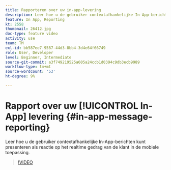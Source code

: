 ```yaml
---
title: Rapporteren over uw in-app-levering
description: Leer hoe u de gebruiker contextafhankelijke In-App-berichten kunt presenteren als reactie op het realtime gedrag van de klant in de mobiele toepassing.
feature: In App, Reporting
kt: 2558
thumbnail: 26412.jpg
doc-type: feature video
activity: use
team: TM
exl-id: bb587ee7-9587-44d3-8bb4-3d4e64f66749
role: User, Developer
level: Beginner, Intermediate
source-git-commit: a3f749219525a605a24ccb1d0394c9db3ecb9989
workflow-type: tm+mt
source-wordcount: '53'
ht-degree: 9%

---
```


# Rapport over uw [!UICONTROL In-App] levering {#in-app-message-reporting}

Leer hoe u de gebruiker contextafhankelijke In-App-berichten kunt presenteren als reactie op het realtime gedrag van de klant in de mobiele toepassing.

>[!VIDEO](https://video.tv.adobe.com/v/26412?quality=12&learn=on)
